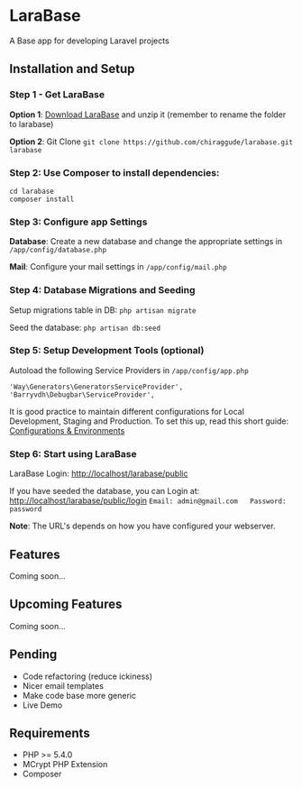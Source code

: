 LaraBase
========

A Base app for developing Laravel projects

## Installation and Setup

### Step 1 - Get LaraBase
**Option 1**: [Download LaraBase](https://github.com/chiraggude/larabase/archive/master.zip) and unzip it (remember to rename the folder to larabase)

**Option 2**: Git Clone `git clone https://github.com/chiraggude/larabase.git larabase`

### Step 2: Use Composer to install dependencies: 
```
cd larabase
composer install
```
### Step 3: Configure app Settings
**Database**: Create a new database and change the appropriate settings in `/app/config/database.php`

**Mail**: Configure your mail settings in `/app/config/mail.php`

### Step 4: Database Migrations and Seeding
Setup migrations table in DB: `php artisan migrate`

Seed the database: `php artisan db:seed`

### Step 5: Setup Development Tools (optional)
Autoload the following Service Providers in `/app/config/app.php`
```
'Way\Generators\GeneratorsServiceProvider',
'Barryvdh\Debugbar\ServiceProvider',
```
It is good practice to maintain different configurations for Local Development, Staging and Production. To set this up, read this short guide: [Configurations & Environments](https://github.com/chiraggude/larabase/wiki/Development-Environments-and-Configuration-in-Laravel)

### Step 6: Start using LaraBase
LaraBase Login: [http://localhost/larabase/public](http://localhost/larabase/public)

If you have seeded the database, you can Login at: [http://localhost/larabase/public/login](http://localhost/larabase/public/login)
`Email: admin@gmail.com   Password: password`

**Note**: The URL's depends on how you have configured your webserver.

## Features
Coming soon...

## Upcoming Features
Coming soon...

## Pending
* Code refactoring (reduce ickiness)
* Nicer email templates
* Make code base more generic 
* Live Demo 

## Requirements
* PHP >= 5.4.0
* MCrypt PHP Extension
* Composer
